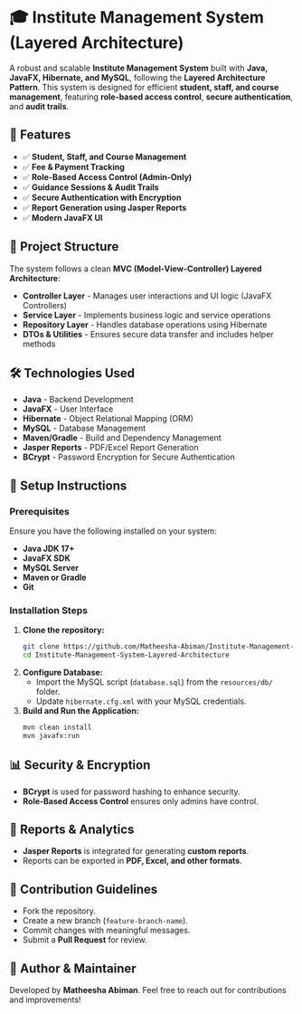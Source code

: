 # 🎓 Institute Management System (Layered Architecture)

A robust and scalable **Institute Management System** built with **Java, JavaFX, Hibernate, and MySQL**, following the **Layered Architecture Pattern**. This system is designed for efficient **student, staff, and course management**, featuring **role-based access control**, **secure authentication**, and **audit trails**.

## 🌟 Features
- ✅ **Student, Staff, and Course Management**
- ✅ **Fee & Payment Tracking**
- ✅ **Role-Based Access Control (Admin-Only)**
- ✅ **Guidance Sessions & Audit Trails**
- ✅ **Secure Authentication with Encryption**
- ✅ **Report Generation using Jasper Reports**
- ✅ **Modern JavaFX UI**

## 📂 Project Structure
The system follows a clean **MVC (Model-View-Controller) Layered Architecture**:

- **Controller Layer** - Manages user interactions and UI logic (JavaFX Controllers)
- **Service Layer** - Implements business logic and service operations
- **Repository Layer** - Handles database operations using Hibernate
- **DTOs & Utilities** - Ensures secure data transfer and includes helper methods

## 🛠️ Technologies Used
- **Java** - Backend Development
- **JavaFX** - User Interface
- **Hibernate** - Object Relational Mapping (ORM)
- **MySQL** - Database Management
- **Maven/Gradle** - Build and Dependency Management
- **Jasper Reports** - PDF/Excel Report Generation
- **BCrypt** - Password Encryption for Secure Authentication

## 🚀 Setup Instructions

### Prerequisites
Ensure you have the following installed on your system:
- **Java JDK 17+**
- **JavaFX SDK**
- **MySQL Server**
- **Maven or Gradle**
- **Git**

### Installation Steps
1. **Clone the repository:**
   ```sh
   git clone https://github.com/Matheesha-Abiman/Institute-Management-System-Layered-Architecture.git
   cd Institute-Management-System-Layered-Architecture
   ```
2. **Configure Database:**
   - Import the MySQL script (`database.sql`) from the `resources/db/` folder.
   - Update `hibernate.cfg.xml` with your MySQL credentials.
3. **Build and Run the Application:**
   ```sh
   mvn clean install
   mvn javafx:run
   ```

## 📊 Security & Encryption
- **BCrypt** is used for password hashing to enhance security.
- **Role-Based Access Control** ensures only admins have control.

## 📄 Reports & Analytics
- **Jasper Reports** is integrated for generating **custom reports**.
- Reports can be exported in **PDF, Excel, and other formats**.

## 📡 Contribution Guidelines
- Fork the repository.
- Create a new branch (`feature-branch-name`).
- Commit changes with meaningful messages.
- Submit a **Pull Request** for review.

## 💪 Author & Maintainer
Developed by **Matheesha Abiman**. Feel free to reach out for contributions and improvements!
